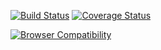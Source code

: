 [![Build Status](https://travis-ci.org/gaggle/gaggle.svg?branch=master)](https://travis-ci.org/gaggle/gaggle)
[![Coverage Status](https://coveralls.io/repos/github/gaggle/gaggle/badge.svg?branch=master)](https://coveralls.io/github/gaggle/gaggle?branch=master)

[![Browser Compatibility](https://saucelabs.com/browser-matrix/gaggle_github.svg)](https://saucelabs.com/beta/builds/4399207e86d04da594b8d4ff5d20b51e)
